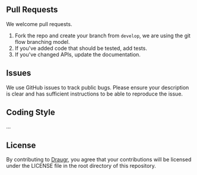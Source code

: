 
## Pull Requests
We welcome pull requests.

1. Fork the repo and create your branch from `develop`, we are using the git flow branching model.
2. If you've added code that should be tested, add tests.
3. If you've changed APIs, update the documentation.

## Issues
We use GitHub issues to track public bugs. Please ensure your description is
clear and has sufficient instructions to be able to reproduce the issue.

## Coding Style
...

## License
By contributing to [Draugr](https://github.com/cnheider/draugr), you agree that your contributions will be licensed under the LICENSE file in the root directory of this repository.
